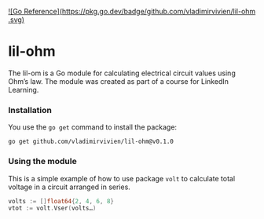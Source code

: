 [![Go Reference](https://pkg.go.dev/badge/github.com/vladimirvivien/lil-ohm .svg)](https://pkg.go.dev/github.com/vladimirvivien/lil-ohm )

# lil-ohm

The lil-om is a Go module for calculating electrical circuit values using Ohm’s law. The module was created as part of a course for LinkedIn Learning.

### Installation
You use the `go get` command to install the package:

```
go get github.com/vladimirvivien/lil-ohm@v0.1.0
```

### Using the module
This is a simple example of how to use package `volt` to calculate total voltage in a circuit arranged in series.

```go
volts := []float64{2, 4, 6, 8}
vtot := volt.Vser(volts…)
```

